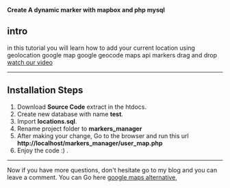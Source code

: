 **Create A dynamic marker with mapbox and php mysql**

## intro
in this tutorial you will learn how to add your current location using geolocation google map
google geocode maps  api
markers drag and drop
 [watch our video](https://www.youtube.com/watch?v=1pBNMFY1MFA) 

---

## Installation Steps

1. Download **Source Code** extract in the htdocs.
2. Create new database with name **test**.
3. Import **locations.sql**.
4. Rename project folder to **markers_manager**
5. After making your change, Go to the browser and run this url
 **http://localhost/markers_manager/user_map.php**
6. Enjoy the code :) .

---
Now if you have more questions, don't hesitate go to my blog and you can leave a comment.
 You can Go here [google maps alternative](http://webeasystep.com/blog/view_article/Google_maps_free_alternatives),